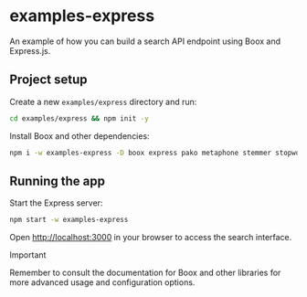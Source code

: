 # examples-express

An example of how you can build a search API endpoint using Boox and Express.js.

## Project setup

Create a new `examples/express` directory and run:

```bash
cd examples/express && npm init -y
```

Install Boox and other dependencies:

```bash
npm i -w examples-express -D boox express pako metaphone stemmer stopword
```

## Running the app

Start the Express server:

```bash
npm start -w examples-express
```

Open [http://localhost:3000](http://localhost:3000) in your browser to access the search interface.

> [!IMPORTANT]
> Remember to consult the documentation for Boox and other libraries for more advanced usage and configuration options.
